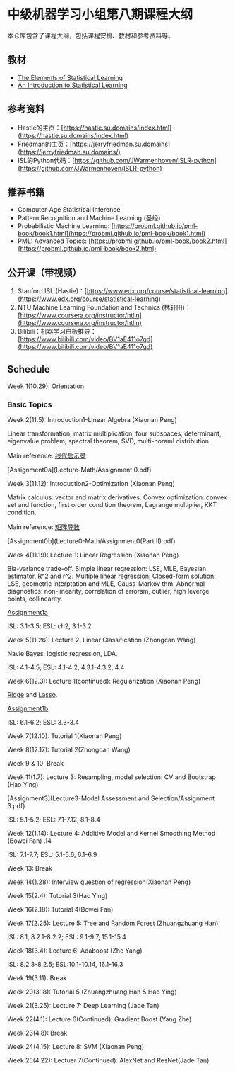 # 中级机器学习小组第八期课程大纲

本仓库包含了课程大纲，包括课程安排、教材和参考资料等。

## 教材

- [The Elements of Statistical Learning](https://hastie.su.domains/Papers/ESLII.pdf)
- [An Introduction to Statistical Learning](https://hastie.su.domains/ISLR2/ISLRv2_website.pdf)

## 参考资料

- Hastie的主页：[https://hastie.su.domains/index.html](https://hastie.su.domains/index.html)
- Friedman的主页：[https://jerryfriedman.su.domains](https://jerryfriedman.su.domains/)
- ISL的Python代码：[https://github.com/JWarmenhoven/ISLR-python](https://github.com/JWarmenhoven/ISLR-python)

## 推荐书籍

- Computer-Age Statistical Inference
- Pattern Recognition and Machine Learning (圣经)
- Probabilistic Machine Learning: [https://probml.github.io/pml-book/book1.html](https://probml.github.io/pml-book/book1.html)
- PML: Advanced Topics: [https://probml.github.io/pml-book/book2.html](https://probml.github.io/pml-book/book2.html)

## 公开课（带视频）

1. Stanford ISL (Hastie)：[https://www.edx.org/course/statistical-learning](https://www.edx.org/course/statistical-learning)
2. NTU Machine Learning Foundation and Technics (林轩田)：[https://www.coursera.org/instructor/htlin](https://www.coursera.org/instructor/htlin)
3. Bilibili：机器学习白板推导：[https://www.bilibili.com/video/BV1aE411o7qd](https://www.bilibili.com/video/BV1aE411o7qd)


## Schedule 

Week 1(10.29): Orientation 

### Basic Topics 

Week 2(11.5): Introduction1-Linear Algebra (Xiaonan Peng)

Linear transformation, matrix multiplication, four subspaces, determinant, eigenvalue problem, spectral theorem, SVD, multi-noraml distribution.

Main reference: [线代启示录](https://ccjou.wordpress.com)

[Assignment0a](Lecture-Math/Assignment 0.pdf)

Week 3(11.12): Introduction2-Optimization (Xiaonan Peng)

Matrix calculus: vector and matrix derivatives. Convex optimization: convex set and function, first order condition theorem, Lagrange multiplier, KKT condition.

Main reference: [矩阵导数](https://ccjou.wordpress.com/2013/05/31/矩陣導數/)

[Assignment0b](Lecture0-Math/Assignment0(Part II).pdf)

Week 4(11.19): Lecture 1: Linear Regression (Xiaonan Peng)

Bia-variance trade-off. Simple linear regression: LSE, MLE, Bayesian estimator, R^2 and r^2. Multiple linear regression: Closed-form solution: LSE, geometric interptation and MLE, Gauss-Markov thm.
Abnormal diagnostics: non-linearity, correlation of errorsm, outlier, high leverge points, collinearity.

[Assignment1a](Lecture1-Regression/Assignment1a.pdf)

ISL: 3.1-3.5; ESL: ch2, 3.1-3.2

Week 5(11.26): Lecture 2: Linear Classification (Zhongcan Wang)

Navie Bayes, logistic regression, LDA.

ISL: 4.1-4.5; ESL: 4.1-4.2, 4.3.1-4.3.2, 4.4 

Week 6(12.3): Lecture 1(continued): Regularization (Xiaonan Peng) 

[Ridge](Lecture1-Regression/Ridge.pdf) and [Lasso](Lecture1-Regression/Lasso.pdf).

[Assignment1b](Lecture1-Regression/Assignment1b.pdf)

ISL: 6.1-6.2; ESL: 3.3-3.4 

Week 7(12.10): Tutorial 1(Xiaonan Peng) 

Week 8(12.17): Tutorial 2(Zhongcan Wang) 

Week 9 & 10: Break 

Week 11(1.7): Lecture 3: Resampling, model selection: CV and Bootstrap (Hao Ying) 

[Assignment3](Lecture3-Model Assessment and Selection/Assignment 3.pdf)

ISL: 5.1-5.2; ESL: 7.1-7.12, 8.1-8.4 

Week 12(1.14): Lecture 4: Additive Model and Kernel Smoothing Method (Bowei Fan) .14

ISL: 7.1-7.7; ESL: 5.1-5.6, 6.1-6.9 

Week 13: Break

Week 14(1.28): Interview question of regression(Xiaonan Peng)

Week 15(2.4): Tutorial 3(Hao Ying) 

Week 16(2.18): Tutorial 4(Bowei Fan)

Week 17(2.25): Lecture 5: Tree and Random Forest (Zhuangzhuang Han) 

ISL: 8.1, 8.2.1-8.2.2; ESL: 9.1-9.7, 15.1-15.4  

Week 18(3.4): Lecture 6: Adaboost (Zhe Yang) 

ISL: 8.2.3-8.2.5; ESL:10.1-10.14, 16.1-16.3 

Week 19(3.11): Break

Week 20(3.18): Tutorial 5 (Zhuangzhuang Han & Hao Ying) 

Week 21(3.25): Lecture 7: Deep Learning (Jade Tan) 

Week 22(4.1):  Lecture 6(Continued): Gradient Boost (Yang Zhe)

Week 23(4.8): Break

Week 24(4.15): Lecture 8: SVM (Xiaonan Peng) 

Week 25(4.22): Lectuer 7(Continued): AlexNet and ResNet(Jade Tan) 
